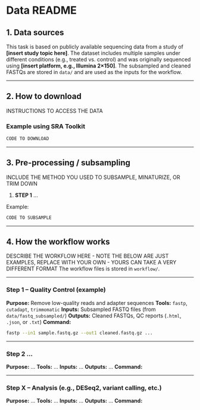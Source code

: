 

# Data README

## 1. Data sources

This task is based on publicly available sequencing data from a study of **\[insert study topic here]**. The dataset includes multiple samples under different conditions (e.g., treated vs. control) and was originally sequenced using **\[insert platform, e.g., Illumina 2×150]**.
The subsampled and cleaned FASTQs are stored in `data/` and are used as the inputs for the workflow.

---

## 2. How to download

INSTRUCTIONS TO ACCESS THE DATA
### Example using SRA Toolkit

```bash
CODE TO DOWNLOAD
```


---

## 3. Pre-processing / subsampling

INCLUDE THE METHOD YOU USED TO SUBSAMPLE, MINATURIZE, OR TRIM DOWN

1. **STEP 1** ...

Example:

```bash
CODE TO SUBSAMPLE
```


---

## 4. How the workflow works
DESCRIBE THE WORKFLOW HERE - NOTE THE BELOW ARE JUST EXAMPLES, REPLACE WITH YOUR OWN - YOURS CAN TAKE A VERY DIFFERENT FORMAT
The workflow files is stored in `workflow/`.

---

### Step 1 – Quality Control (example)

**Purpose:** Remove low-quality reads and adapter sequences
**Tools:** `fastp`, `cutadapt`, `trimmomatic`
**Inputs:** Subsampled FASTQ files (from `data/fastq_subsampled/`)
**Outputs:** Cleaned FASTQs, QC reports (`.html`, `.json`, or `.txt`)
**Command:**

```bash
fastp --in1 sample.fastq.gz --out1 cleaned.fastq.gz ...
```

---

### Step 2 ...

**Purpose:** ...
**Tools:** ...
**Inputs:** ...
**Outputs:** ...
**Command:**


---

### Step X – Analysis (e.g., DESeq2, variant calling, etc.)

**Purpose:** ...
**Tools:** ...
**Inputs:** ...
**Outputs:** ...
**Command:**

